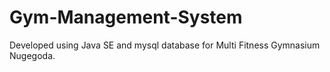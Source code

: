 # Gym-Management-System
Developed using Java SE and mysql database for Multi Fitness Gymnasium Nugegoda.
